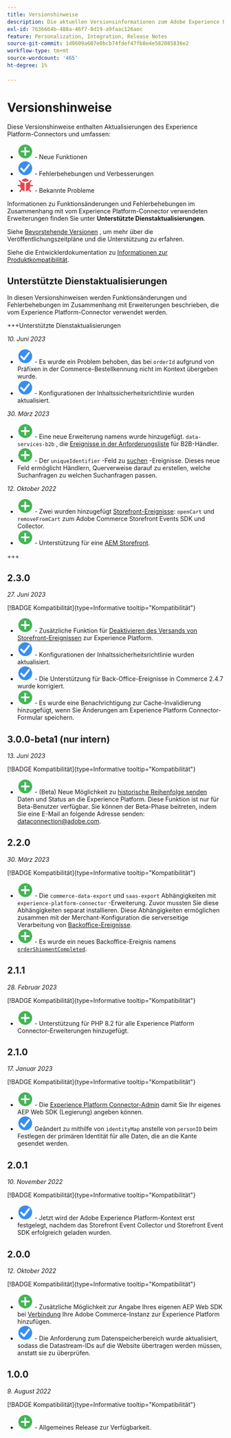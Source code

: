 ```yaml
---
title: Versionshinweise
description: Die aktuellen Versionsinformationen zum Adobe Experience Platform Connector von Adobe Commerce.
exl-id: 7636664b-488a-46f7-8d19-a9faac126aec
feature: Personalization, Integration, Release Notes
source-git-commit: 1d8609a607e0bcb74fdef47fb8e4e582085836e2
workflow-type: tm+mt
source-wordcount: '465'
ht-degree: 1%

---
```


# Versionshinweise

Diese Versionshinweise enthalten Aktualisierungen des Experience Platform-Connectors und umfassen:

* ![Neu](../assets/new.svg) - Neue Funktionen
* ![Fehlerbehebung](../assets/fix.svg) - Fehlerbehebungen und Verbesserungen
* ![Fehler](../assets/bug.svg) - Bekannte Probleme

Informationen zu Funktionsänderungen und Fehlerbehebungen im Zusammenhang mit vom Experience Platform-Connector verwendeten Erweiterungen finden Sie unter **Unterstützte Dienstaktualisierungen**.

Siehe [Bevorstehende Versionen](https://experienceleague.adobe.com/docs/commerce-operations/release/planning/schedule.html) , um mehr über die Veröffentlichungszeitpläne und die Unterstützung zu erfahren.

Siehe die Entwicklerdokumentation zu [Informationen zur Produktkompatibilität](https://experienceleague.adobe.com/docs/commerce-operations/release/product-availability.html).

## Unterstützte Dienstaktualisierungen

In diesen Versionshinweisen werden Funktionsänderungen und Fehlerbehebungen im Zusammenhang mit Erweiterungen beschrieben, die vom Experience Platform-Connector verwendet werden.

+++Unterstützte Dienstaktualisierungen

_10. Juni 2023_

* ![Fehlerbehebung](../assets/fix.svg) - Es wurde ein Problem behoben, das bei `orderId` aufgrund von Präfixen in der Commerce-Bestellkennung nicht im Kontext übergeben wurde.
* ![Fehlerbehebung](../assets/fix.svg) - Konfigurationen der Inhaltssicherheitsrichtlinie wurden aktualisiert.

_30. März 2023_

* ![Neu](../assets/new.svg) - Eine neue Erweiterung namens wurde hinzugefügt. `data-services-b2b` , die [Ereignisse in der Anforderungsliste](events.md#b2b-events) für B2B-Händler.
* ![Neu](../assets/new.svg) - Der `uniqueIdentifier` -Feld zu [suchen](events.md#search-events) -Ereignisse. Dieses neue Feld ermöglicht Händlern, Querverweise darauf zu erstellen, welche Suchanfragen zu welchen Suchanfragen passen.

_12. Oktober 2022_

* ![Neu](../assets/new.svg) - Zwei wurden hinzugefügt [Storefront-Ereignisse](events.md): `openCart` und `removeFromCart` zum Adobe Commerce Storefront Events SDK und Collector.
* ![Neu](../assets/new.svg) - Unterstützung für eine [AEM Storefront](overview.md#aem-support).

+++

## 2.3.0

_27. Juni 2023_

[!BADGE Kompatibilität]{type=Informative tooltip="Kompatibilität"}

* ![Neu](../assets/new.svg) - Zusätzliche Funktion für [Deaktivieren des Versands von Storefront-Ereignissen](connect-data.md#data-collection) zur Experience Platform.
* ![Fehlerbehebung](../assets/fix.svg) - Konfigurationen der Inhaltssicherheitsrichtlinie wurden aktualisiert.
* ![Fehlerbehebung](../assets/fix.svg) - Die Unterstützung für Back-Office-Ereignisse in Commerce 2.4.7 wurde korrigiert.
* ![Neu](../assets/new.svg) - Es wurde eine Benachrichtigung zur Cache-Invalidierung hinzugefügt, wenn Sie Änderungen am Experience Platform Connector-Formular speichern.


## 3.0.0-beta1 (nur intern)

_13. Juni 2023_

[!BADGE Kompatibilität]{type=Informative tooltip="Kompatibilität"}

* ![Neu](../assets/new.svg) - (Beta) Neue Möglichkeit zu [historische Reihenfolge senden](connect-data.md#beta-send-historical-order-data) Daten und Status an die Experience Platform. Diese Funktion ist nur für Beta-Benutzer verfügbar. Sie können der Beta-Phase beitreten, indem Sie eine E-Mail an folgende Adresse senden: [dataconnection@adobe.com](mailto:dataconnection@adobe.com).

## 2.2.0

_30. März 2023_

[!BADGE Kompatibilität]{type=Informative tooltip="Kompatibilität"}

* ![Neu](../assets/new.svg) - Die `commerce-data-export` und `saas-export` Abhängigkeiten mit `experience-platform-connector` -Erweiterung. Zuvor mussten Sie diese Abhängigkeiten separat installieren. Diese Abhängigkeiten ermöglichen zusammen mit der Merchant-Konfiguration die serverseitige Verarbeitung von [Backoffice-Ereignisse](events.md#back-office-events).
* ![Neu](../assets/new.svg) - Es wurde ein neues Backoffice-Ereignis namens [`orderShipmentCompleted`](events.md#ordershipmentcompleted).

## 2.1.1

_28. Februar 2023_

[!BADGE Kompatibilität]{type=Informative tooltip="Kompatibilität"}

* ![Neu](../assets/new.svg) - Unterstützung für PHP 8.2 für alle Experience Platform Connector-Erweiterungen hinzugefügt.

## 2.1.0

_17. Januar 2023_

[!BADGE Kompatibilität]{type=Informative tooltip="Kompatibilität"}

* ![Neu](../assets/new.svg) - Die [Experience Platform Connector-Admin](connect-data.md) damit Sie Ihr eigenes AEP Web SDK (Legierung) angeben können.
* ![Fehlerbehebung](../assets/fix.svg) Geändert zu mithilfe von `identityMap` anstelle von `personID` beim Festlegen der primären Identität für alle Daten, die an die Kante gesendet werden.

## 2.0.1

_10. November 2022_

[!BADGE Kompatibilität]{type=Informative tooltip="Kompatibilität"}

* ![Problem behoben](../assets/fix.svg) - Jetzt wird der Adobe Experience Platform-Kontext erst festgelegt, nachdem das Storefront Event Collector und Storefront Event SDK erfolgreich geladen wurden.

## 2.0.0

_12. Oktober 2022_

[!BADGE Kompatibilität]{type=Informative tooltip="Kompatibilität"}

* ![Neu](../assets/new.svg) - Zusätzliche Möglichkeit zur Angabe Ihres eigenen AEP Web SDK bei [Verbindung](connect-data.md) Ihre Adobe Commerce-Instanz zur Experience Platform hinzufügen.
* ![Fehlerbehebung](../assets/fix.svg) - Die Anforderung zum Datenspeicherbereich wurde aktualisiert, sodass die Datastream-IDs auf die Website übertragen werden müssen, anstatt sie zu überprüfen.

## 1.0.0

_9. August 2022_

[!BADGE Kompatibilität]{type=Informative tooltip="Kompatibilität"}

* ![Neu](../assets/new.svg) - Allgemeines Release zur Verfügbarkeit.
